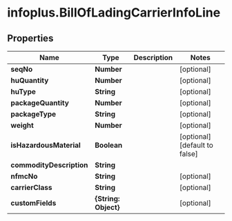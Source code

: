 # infoplus.BillOfLadingCarrierInfoLine

## Properties
Name | Type | Description | Notes
------------ | ------------- | ------------- | -------------
**seqNo** | **Number** |  | [optional] 
**huQuantity** | **Number** |  | [optional] 
**huType** | **String** |  | [optional] 
**packageQuantity** | **Number** |  | [optional] 
**packageType** | **String** |  | [optional] 
**weight** | **Number** |  | [optional] 
**isHazardousMaterial** | **Boolean** |  | [optional] [default to false]
**commodityDescription** | **String** |  | 
**nfmcNo** | **String** |  | [optional] 
**carrierClass** | **String** |  | [optional] 
**customFields** | **{String: Object}** |  | [optional] 


